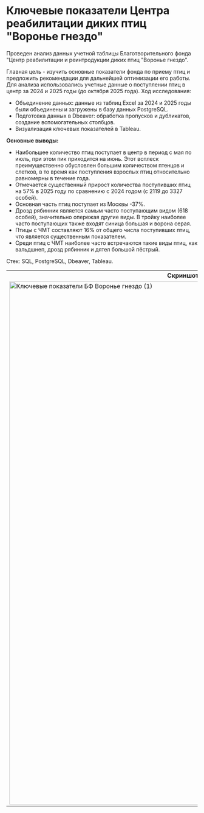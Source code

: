 # Ключевые показатели Центра реабилитации диких птиц "Воронье гнездо"
Проведен анализ данных учетной таблицы Благотворительного фонда "Центр реабилитации и реинтродукции диких птиц "Воронье гнездо".

Главная цель - изучить основные показатели фонда по приему птиц и предложить рекомендации для дальнейшей оптимизации его работы.
Для анализа использовались учетные данные о поступлении птиц в центр за 2024 и 2025 годы (до октября 2025 года).
Ход исследования:
* Объединение данных: данные из таблиц Excel за 2024 и 2025 годы были объединены и загружены в базу данных PostgreSQL.
* Подготовка данных в Dbeaver: обработка пропусков и дубликатов, создание вспомогательных столбцов.
* Визуализация ключевых показателей в Tableau.

**Основные выводы:**
* Наибольшее количество птиц поступает в центр в период с мая по июль, при этом пик приходится на июнь. Этот всплеск преимущественно обусловлен большим количеством птенцов и слетков, в то время как поступления взрослых птиц относительно равномерны в течение года.
* Отмечается существенный прирост количества поступивших птиц на 57% в 2025 году по сравнению с 2024 годом (с 2119 до 3327 особей).
* Основная часть птиц поступает из Москвы -37%.
* Дрозд рябинник является самым часто поступающим видом (618 особей), значительно опережая другие виды. В тройку наиболее часто поступающих также входят синица большая и ворона серая.
* Птицы с ЧМТ составляют 16% от общего числа поступивших птиц, что является существенным показателем.
* Среди птиц с ЧМТ наиболее часто встречаются такие виды птиц, как вальдшнеп, дрозд рябинник и дятел большой пёстрый.

Стек: SQL, PostgreSQL, Dbeaver, Tableau.
<table>
  <tr>
    <td style="text-align: center;">
      <strong> Скриншот дашборда: Ключевые показатели Центра реабилитации диких птиц "Воронье гнездо" </strong>
    </td>
  </tr>
  <tr>
    <td>
      <img width="1624" height="1374" alt="Ключевые показатели БФ Воронье гнездо (1)" src="https://github.com/user-attachments/assets/c1605627-075e-4c4f-a27e-4cb2b11d7205" />
    </td>
  </tr>
</table>


